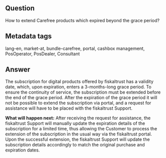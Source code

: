 ## Question

How to extend Carefree products which expired beyond the grace period?

## Metadata tags

lang-en, market-at, bundle-carefree, portal, cashbox management, PosOperator, PosDealer, Consultant

## Answer

The subscription for digital products offered by fiskaltrust has a validity date, which, upon expiration, enters a 3-months-long grace period. To ensure the continuity of service, the subscription must be extended before the end of the grace period. After the expiration of the grace period it will not be possible to extend the subscription via portal, and a request for assistance will have to be placed with the fiskaltrust Support. 

**What will happen next:**
After receiving the request for assistance, the fiskaltrust Support will manually update the expiration details of the subscription for a limited time, thus allowing the Customer to process the extension of the subscription in the usual way via the fiskaltrust portal. Upon the successful extension, the fiskaltrust Support will update the subscription details accordingly to match the original purchase and expiration dates.


